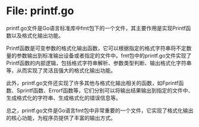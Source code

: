 # File: printf.go

printf.go文件是Go语言标准库中fmt包下的一个文件，其主要作用是实现Printf函数以及格式化输出功能。

Printf函数是可变参数的格式化输出函数，它可以根据指定的格式字符串将不定数量的参数输出到标准输出设备或者指定的文件中。fmt包中的printf.go文件实现了Printf函数的内部逻辑，包括格式字符串解析、参数类型判断、输出格式化字符串等，从而实现了灵活且强大的格式化输出功能。

此外，printf.go文件还实现了许多其他与格式化输出相关的函数，如Fprintf函数、Sprintf函数、Errorf函数等，它们分别可以将输出结果输出到指定的文件中、生成格式化的字符串、生成格式化的错误信息等。

总之，printf.go文件是Go语言fmt包中非常重要的一个文件，它实现了格式化输出的核心功能，为程序员提供了丰富的输出方式。

